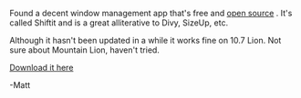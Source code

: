 Found a decent window management app that's free and [open source](https://github.com/fikovnik/ShiftIt) . It's called Shiftit and is a great alliterative to Divy, SizeUp, etc.

Although it hasn't been updated in a while it works fine on 10.7 Lion. Not sure about Mountain Lion, haven't tried.

[Download it here](https://github.com/fikovnik/ShiftIt/downloads)

-Matt